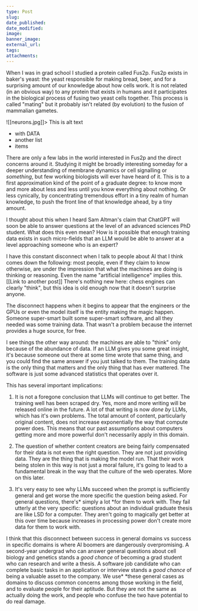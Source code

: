 ```yaml
---
type: Post
slug: 
date_published: 
date_modified: 
image: 
banner_image: 
external_url: 
tags: 
attachments:
---
```

When I was in grad school I studied a protein called Fus2p. Fus2p exists in baker's yeast: the yeast responsible for making bread, beer, and for a surprising amount of our knowledge about how cells work. It is not related (in an obvious way) to any protein that exists in humans and it participates in the biological process of fusing two yeast cells together. This process is called "mating" but it probably isn't related (by evolution) to the fusion of mammalian gametes.

![[neurons.jpg]]> This is alt text

- with DATA
- another list
- items

There are only a few labs in the world interested in Fus2p and the direct concerns around it. Studying it might be broadly interesting someday for a deeper understanding of membrane dynamics or cell signalling or *something*, but few working biologists will ever have heard of it. This is to a first approximation kind of the point of a graduate degree: to know more and more about less and less until you know everything about nothing. Or less cynically, by concentrating tremendous effort in a tiny realm of human knowledge, to push the front line of that knowledge ahead, by a tiny amount.

I thought about this when I heard Sam Altman's claim that ChatGPT will soon be able to answer questions at the level of an advanced sciences PhD student. What does this even mean? How is it possible that enough training data exists in such micro-fields that an LLM would be able to answer at a level approaching someone who is an expert?

I have this constant disconnect when I talk to people about AI that I think comes down the following: most people, even if they claim to know otherwise, are under the impression that what the machines are doing is thinking or reasoning. Even the name "artificial intelligence" implies this. [[Link to another post]] There's nothing new here: chess engines can clearly "think", but this idea is old enough now that it doesn't surprise anyone.

The disconnect happens when it begins to appear that the engineers or the GPUs or even the model itself is the entity making the magic happen. Someone super-smart built some super-smart software, and all they needed was some training data. That wasn't a problem because the internet provides a huge source, for free.

I see things the other way around: the machines are able to "think" only because of the abundance of data. If an LLM gives you some great insight, it's because someone out there at some time wrote that same thing, and you could find the same answer if you just talked to them. The training data is the only thing that matters and the only thing that has ever mattered. The software is just some advanced statistics that operates over it.

This has several important implications:

1. It is not a foregone conclusion that LLMs will continue to get better. The training well has been scraped dry. Yes, more and more writing will be released online in the future. A lot of that writing is now *done by* LLMs, which has it's own problems. The total amount of content, particularly original content, does not increase exponentially the way that compute power does. This means that our past assumptions about computers getting more and more powerful don't necessarily apply in this domain.

1. The question of whether content creators are being fairly compensated for their data is not even the right question. They are not just providing data. They are the thing that is making the model run. That their work being stolen in this way is not just a moral failure, it's going to lead to a fundamental break in the way that the culture of the web operates. More on this later.

1. It's very easy to see why LLMs succeed when the prompt is sufficiently general and get worse the more specific the question being asked. For general questions, there's* simply a lot *for them to work with. They fail utterly at the very specific: questions about an individual graduate thesis are like LSD for a computer. They aren't going to magically get better at this over time because increases in processing power don't create more data for them to work with.

I think that this disconnect between success in general domains vs success in specific domains is where AI boomers are dangerously overpromising. A second-year undergrad who can answer general questions about cell biology and genetics stands a *good chance* of becoming a grad student who can research and write a thesis. A software job candidate who can complete basic tasks in an application or interview stands a *good chance* of being a valuable asset to the company. We use* *these general cases as domains to discuss common concerns among those working in the field, and to evaluate people for their aptitude. But they are not the same as actually doing the work, and people who confuse the two have potential to do real damage.
